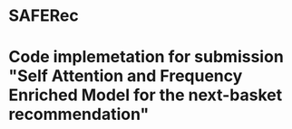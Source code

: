 # SAFERec
# Code implemetation for submission "Self Attention and Frequency Enriched Model for the next-basket recommendation"
